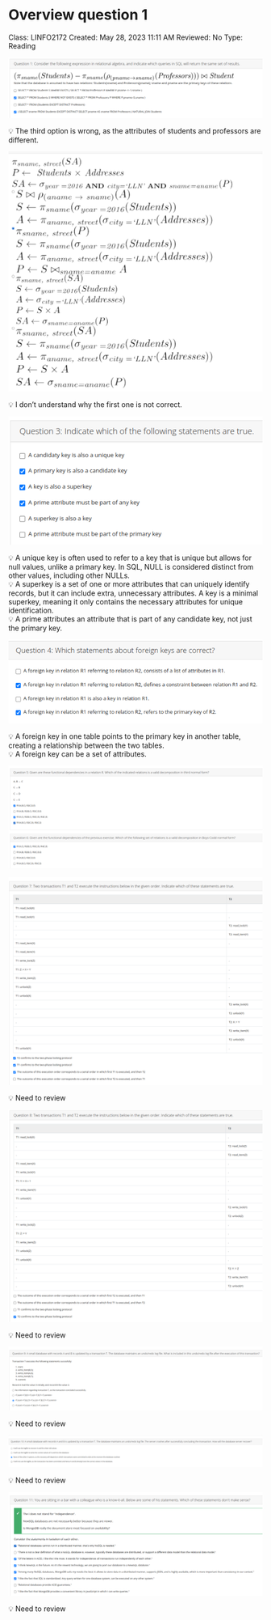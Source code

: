 # Overview question 1

Class: LINFO2172
Created: May 28, 2023 11:11 AM
Reviewed: No
Type: Reading

![Untitled](Overview%20question%201%207e4c582deead41d79443dad44e8e8bbc/Untitled.png)

<aside>
💡 The third option is wrong, as the attributes of students and professors are different.

</aside>

![Untitled](Overview%20question%201%207e4c582deead41d79443dad44e8e8bbc/Untitled%201.png)

<aside>
💡 I don’t understand why the first one is not correct.

</aside>

![Untitled](Overview%20question%201%207e4c582deead41d79443dad44e8e8bbc/Untitled%202.png)

<aside>
💡 A unique key is often used to refer to a key that is unique but allows for null values, unlike a primary key. In SQL, NULL is considered distinct from other values, including other NULLs.

</aside>

<aside>
💡 A superkey is a set of one or more attributes that can uniquely identify records, but it can include extra, unnecessary attributes. A key is a minimal superkey, meaning it only contains the necessary attributes for unique identification.

</aside>

<aside>
💡 A prime attributes an attribute that is part of any candidate key, not just the primary key.

</aside>

![Untitled](Overview%20question%201%207e4c582deead41d79443dad44e8e8bbc/Untitled%203.png)

<aside>
💡 A foreign key in one table points to the primary key in another table, creating a relationship between the two tables.

</aside>

<aside>
💡 A foreign key can be a set of attributes.

</aside>

![Untitled](Overview%20question%201%207e4c582deead41d79443dad44e8e8bbc/Untitled%204.png)

![Untitled](Overview%20question%201%207e4c582deead41d79443dad44e8e8bbc/Untitled%205.png)

<aside>
💡 Need to review

</aside>

![Untitled](Overview%20question%201%207e4c582deead41d79443dad44e8e8bbc/Untitled%206.png)

<aside>
💡 Need to review

</aside>

![Untitled](Overview%20question%201%207e4c582deead41d79443dad44e8e8bbc/Untitled%207.png)

<aside>
💡 Need to review

</aside>

![Untitled](Overview%20question%201%207e4c582deead41d79443dad44e8e8bbc/Untitled%208.png)

<aside>
💡 Need to review

</aside>

![Untitled](Overview%20question%201%207e4c582deead41d79443dad44e8e8bbc/Untitled%209.png)

<aside>
💡 Need to review

</aside>